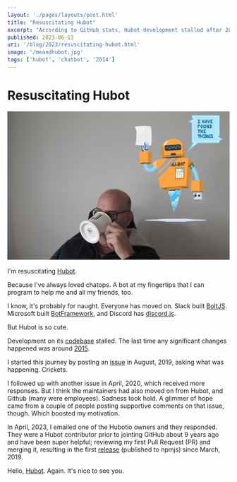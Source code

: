 ```yaml
---
layout: './pages/layouts/post.html'
title: "Resuscitating Hubot"
excerpt: "According to GitHub stats, Hubot development stalled after 2015. There was a little bit of activity in 2017 and 2019, but not enough to consider the codebase under active development. I'm resuscitating Hubot."
published: 2023-06-13
uri: '/blog/2023/resuscitating-hubot.html'
image: '/meandhubot.jpg'
tags: ['hubot', 'chatbot', '2014']
---
```

# Resuscitating Hubot

<img class="full-width" src="../../images/meandhubot.jpg" alt="Photo of me sipping coffee from a white cup, and Hubot with a chat bubble that says, I have found the things" />

I'm resuscitating [Hubot](https://hubotio.github.io/hubot/).

Because I've always loved chatops. A bot at my fingertips that I can program to help me and all my friends, too.

I know, it's probably for naught. Everyone has moved on. Slack built [BoltJS](https://slack.dev/bolt-js/). Microsoft built [BotFramework](https://dev.botframework.com), and Discord has [discord.js](https://discord.js.org).

But Hubot is so cute.

Development on its [codebase](https://github.com/hubotio/hubot/) stalled. The last time any significant changes happened was around [2015](https://github.com/hubotio/hubot/graphs/contributors).

I started this journey by posting an [issue](https://github.com/hubotio/hubot/issues/1504) in August, 2019, asking what was happening. Crickets.

I followed up with another issue in April, 2020, which received more responses. But I think the maintainers had also moved on from Hubot, and Github (many were employees). Sadness took hold. A glimmer of hope came from a couple of people posting supportive comments on that issue, though. Which boosted my motivation.

In April, 2023, I emailed one of the Hubotio owners and they responded. They were a Hubot contributor prior to jointing GitHub about 9 years ago and have been super helpful; reviewing my first Pull Request (PR) and merging it, resulting in the first [release](https://github.com/hubotio/hubot/releases/tag/v3.4.0) (published to npmjs) since March, 2019.

Hello, [Hubot](https://hubotio.github.io/hubot/). Again. It's nice to see you.

